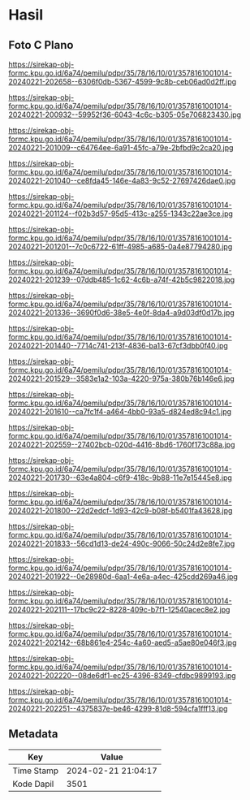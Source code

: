 # Hasil

## Foto C Plano

https://sirekap-obj-formc.kpu.go.id/6a74/pemilu/pdpr/35/78/16/10/01/3578161001014-20240221-202658--6306f0db-5367-4599-9c8b-ceb06ad0d2ff.jpg

https://sirekap-obj-formc.kpu.go.id/6a74/pemilu/pdpr/35/78/16/10/01/3578161001014-20240221-200932--59952f36-6043-4c6c-b305-05e706823430.jpg

https://sirekap-obj-formc.kpu.go.id/6a74/pemilu/pdpr/35/78/16/10/01/3578161001014-20240221-201009--c64764ee-6a91-45fc-a79e-2bfbd9c2ca20.jpg

https://sirekap-obj-formc.kpu.go.id/6a74/pemilu/pdpr/35/78/16/10/01/3578161001014-20240221-201040--ce8fda45-146e-4a83-9c52-27697426dae0.jpg

https://sirekap-obj-formc.kpu.go.id/6a74/pemilu/pdpr/35/78/16/10/01/3578161001014-20240221-201124--f02b3d57-95d5-413c-a255-1343c22ae3ce.jpg

https://sirekap-obj-formc.kpu.go.id/6a74/pemilu/pdpr/35/78/16/10/01/3578161001014-20240221-201201--7c0c6722-61ff-4985-a685-0a4e87794280.jpg

https://sirekap-obj-formc.kpu.go.id/6a74/pemilu/pdpr/35/78/16/10/01/3578161001014-20240221-201239--07ddb485-1c62-4c6b-a74f-42b5c9822018.jpg

https://sirekap-obj-formc.kpu.go.id/6a74/pemilu/pdpr/35/78/16/10/01/3578161001014-20240221-201336--3690f0d6-38e5-4e0f-8da4-a9d03df0d17b.jpg

https://sirekap-obj-formc.kpu.go.id/6a74/pemilu/pdpr/35/78/16/10/01/3578161001014-20240221-201440--7714c741-213f-4836-ba13-67cf3dbb0f40.jpg

https://sirekap-obj-formc.kpu.go.id/6a74/pemilu/pdpr/35/78/16/10/01/3578161001014-20240221-201529--3583e1a2-103a-4220-975a-380b76b146e6.jpg

https://sirekap-obj-formc.kpu.go.id/6a74/pemilu/pdpr/35/78/16/10/01/3578161001014-20240221-201610--ca7fc1f4-a464-4bb0-93a5-d824ed8c94c1.jpg

https://sirekap-obj-formc.kpu.go.id/6a74/pemilu/pdpr/35/78/16/10/01/3578161001014-20240221-202559--27402bcb-020d-4416-8bd6-1760f173c88a.jpg

https://sirekap-obj-formc.kpu.go.id/6a74/pemilu/pdpr/35/78/16/10/01/3578161001014-20240221-201730--63e4a804-c6f9-418c-9b88-11e7e15445e8.jpg

https://sirekap-obj-formc.kpu.go.id/6a74/pemilu/pdpr/35/78/16/10/01/3578161001014-20240221-201800--22d2edcf-1d93-42c9-b08f-b5401fa43628.jpg

https://sirekap-obj-formc.kpu.go.id/6a74/pemilu/pdpr/35/78/16/10/01/3578161001014-20240221-201833--56cd1d13-de24-490c-9066-50c24d2e8fe7.jpg

https://sirekap-obj-formc.kpu.go.id/6a74/pemilu/pdpr/35/78/16/10/01/3578161001014-20240221-201922--0e28980d-6aa1-4e6a-a4ec-425cdd269a46.jpg

https://sirekap-obj-formc.kpu.go.id/6a74/pemilu/pdpr/35/78/16/10/01/3578161001014-20240221-202111--17bc9c22-8228-409c-b7f1-12540acec8e2.jpg

https://sirekap-obj-formc.kpu.go.id/6a74/pemilu/pdpr/35/78/16/10/01/3578161001014-20240221-202142--68b861e4-254c-4a60-aed5-a5ae80e046f3.jpg

https://sirekap-obj-formc.kpu.go.id/6a74/pemilu/pdpr/35/78/16/10/01/3578161001014-20240221-202220--08de6df1-ec25-4396-8349-cfdbc9899193.jpg

https://sirekap-obj-formc.kpu.go.id/6a74/pemilu/pdpr/35/78/16/10/01/3578161001014-20240221-202251--4375837e-be46-4299-81d8-594cfa1fff13.jpg


## Metadata

| Key        | Value               |
| ---------- | ------------------- |
| Time Stamp | 2024-02-21 21:04:17 |
| Kode Dapil | 3501                |




